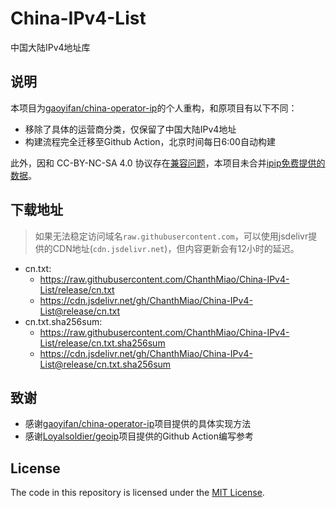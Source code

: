# China-IPv4-List

中国大陆IPv4地址库

## 说明

本项目为[gaoyifan/china-operator-ip](https://github.com/gaoyifan/china-operator-ip)的个人重构，和原项目有以下不同：

- 移除了具体的运营商分类，仅保留了中国大陆IPv4地址
- 构建流程完全迁移至Github Action，北京时间每日6:00自动构建

此外，因和 CC-BY-NC-SA 4.0 协议存在[兼容问题](https://creativecommons.org/share-your-work/licensing-considerations/compatible-licenses)，本项目未合并[ipip免费提供的数据](https://github.com/17mon/china_ip_list)。

## 下载地址

> 如果无法稳定访问域名`raw.githubusercontent.com`，可以使用jsdelivr提供的CDN地址(`cdn.jsdelivr.net`)，但内容更新会有12小时的延迟。

- cn.txt:
  - <https://raw.githubusercontent.com/ChanthMiao/China-IPv4-List/release/cn.txt>
  - <https://cdn.jsdelivr.net/gh/ChanthMiao/China-IPv4-List@release/cn.txt>
- cn.txt.sha256sum:
  - <https://raw.githubusercontent.com/ChanthMiao/China-IPv4-List/release/cn.txt.sha256sum>
  - <https://cdn.jsdelivr.net/gh/ChanthMiao/China-IPv4-List@release/cn.txt.sha256sum>

## 致谢

- 感谢[gaoyifan/china-operator-ip](https://github.com/gaoyifan/china-operator-ip)项目提供的具体实现方法
- 感谢[Loyalsoldier/geoip](https://github.com/Loyalsoldier/geoip)项目提供的Github Action编写参考

## License

The code in this repository is licensed under the [MIT License](https://github.com/ChanthMiao/China-IPv4-List/blob/main/LICENSE).
